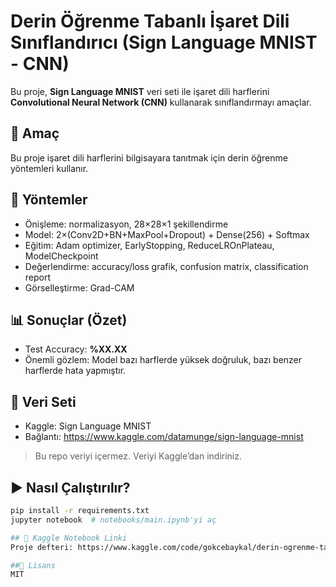 # Derin Öğrenme Tabanlı İşaret Dili Sınıflandırıcı (Sign Language MNIST - CNN)

Bu proje, **Sign Language MNIST** veri seti ile işaret dili harflerini
**Convolutional Neural Network (CNN)** kullanarak sınıflandırmayı amaçlar.

## 🎯 Amaç
Bu proje işaret dili harflerini bilgisayara tanıtmak için derin öğrenme yöntemleri kullanır.

## 🧰 Yöntemler
- Önişleme: normalizasyon, 28×28×1 şekillendirme
- Model: 2×(Conv2D+BN+MaxPool+Dropout) + Dense(256) + Softmax
- Eğitim: Adam optimizer, EarlyStopping, ReduceLROnPlateau, ModelCheckpoint
- Değerlendirme: accuracy/loss grafik, confusion matrix, classification report
- Görselleştirme: Grad-CAM

## 📊 Sonuçlar (Özet)
- Test Accuracy: **%XX.XX**
- Önemli gözlem: Model bazı harflerde yüksek doğruluk, bazı benzer harflerde hata yapmıştır.

## 💾 Veri Seti
- Kaggle: Sign Language MNIST  
- Bağlantı: https://www.kaggle.com/datamunge/sign-language-mnist  
> Bu repo veriyi içermez. Veriyi Kaggle’dan indiriniz.

## ▶️ Nasıl Çalıştırılır?
```bash
pip install -r requirements.txt
jupyter notebook  # notebooks/main.ipynb'yi aç

## 🔗 Kaggle Notebook Linki
Proje defteri: https://www.kaggle.com/code/gokcebaykal/derin-ogrenme-tabanli-isaret-dili-siniflandirici

##📜 Lisans
MIT
